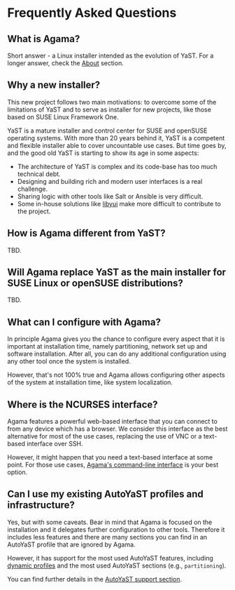 # Frequently Asked Questions

## What is Agama?

Short answer - a Linux installer intended as the evolution of YaST. For a longer answer, check
the [About](/about) section.

## Why a new installer?

This new project follows two main motivations: to overcome some of the limitations of YaST and to
serve as installer for new projects, like those based on SUSE Linux Framework One.

YaST is a mature installer and control center for SUSE and openSUSE operating systems. With more
than 20 years behind it, YaST is a competent and flexible installer able to cover uncountable use
cases. But time goes by, and the good old YaST is starting to show its age in some aspects:

- The architecture of YaST is complex and its code-base has too much technical debt.
- Designing and building rich and modern user interfaces is a real challenge.
- Sharing logic with other tools like Salt or Ansible is very difficult.
- Some in-house solutions like [libyui](https://github.com/libyui/libyui) make more difficult to
  contribute to the project.

## How is Agama different from YaST?

TBD.

## Will Agama replace YaST as the main installer for SUSE Linux or openSUSE distributions?

TBD.

## What can I configure with Agama?

In principle Agama gives you the chance to configure every aspect that it is important at
installation time, namely partitioning, network set up and software installation. After all, you can
do any additional configuration using any other tool once the system is installed.

However, that's not 100% true and Agama allows configuring other aspects of the system at
installation time, like system localization.

## Where is the NCURSES interface?

Agama features a powerful web-based interface that you can connect to from any device which has a
browser. We consider this interface as the best alternative for most of the use cases, replacing the
use of VNC or a text-based interface over SSH.

However, it might happen that you need a text-based interface at some point. For those use cases,
[Agama's command-line interface](docs/user/cli) is your best option.

## Can I use my existing AutoYaST profiles and infrastructure?

Yes, but with some caveats. Bear in mind that Agama is focused on the installation and it delegates
further configuration to other tools. Therefore it includes less features and there are many
sections you can find in an AutoYaST profile that are ignored by Agama.

However, it has support for the most used AutoYaST features, including [dynamic
profiles](https://documentation.suse.com/sles/15-SP5/html/SLES-all/part-dynamic-profiles.html) and
the most used AutoYaST sections (e.g., `partitioning`).

You can find further details in the [AutoYaST support section](http://localhost:3000/docs/user/autoyast).

